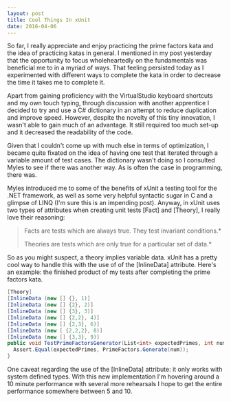 ```yaml
---
layout: post
title: Cool Things In xUnit
date: 2016-04-06
---
```


So far, I really appreciate and enjoy practicing the prime factors kata
and the idea of practicing katas in general. I mentioned in my post
yesterday that the opportunity to focus wholeheartedly on the
fundamentals was beneficial me to in a myriad of ways. That feeling
persisted today as I experimented with different ways to complete the
kata in order to decrease the time it takes me to complete it.

Apart from gaining proficiency with the VirtualStudio keyboard shortcuts
and my own touch typing, through discussion with another apprentice I
decided to try and use a C# dictionary in an attempt to reduce
duplication and improve speed. However, despite the novelty of this tiny
innovation, I wasn't able to gain much of an advantage. It still
required too much set-up and it decreased the readability of the code.

Given that I couldn't come up with much else in terms of optimization, I
became quite fixated on the idea of having one test that iterated
through a variable amount of test cases. The dictionary wasn't doing so
I consulted Myles to see if there was another way. As is often the case
in programming, there was.

Myles introduced me to some of the benefits of xUnit a testing tool for
the .NET framework, as well as some very helpful syntactic sugar in C
and a glimpse of LINQ (I'm sure this is an impending post). Anyway, in
xUnit uses two types of attributes when creating unit tests [Fact]
and [Theory], I really love their reasoning:

> Facts are tests which are always true. They test invariant
> conditions.*
>
> Theories are tests which are only true for a particular set of
> data.*

So as you might suspect, a theory implies variable data. xUnit has a
pretty cool way to handle this with the use of of the [InlineData]
attribute. Here's an example: the finished product of my tests after
completing the prime factors kata.

```c#
[Theory]
[InlineData (new [] {}, 1)]
[InlineData (new [] {2}, 2)]
[InlineData (new [] {3}, 3)]
[InlineData (new [] {2,2}, 4)]
[InlineData (new [] {2,3}, 6)]
[InlineData (new [ {2,2,2}, 8)]
[InlineData (new [] {3,3}, 9)]
public void TestPrimeFactorsGenerator(List<int> expectedPrimes, int num) {
  Assert.Equal(expectedPrimes, PrimeFactors.Generate(num));
}
```

One caveat regarding the use of the [InlineData] attribute: it only
works with system defined types. With this new implementation I'm
hovering around a 10 minute performance with several more rehearsals I
hope to get the entire performance somewhere between 5 and 10.
